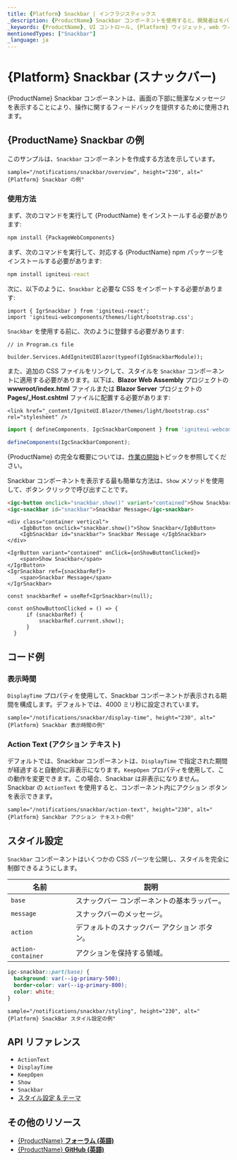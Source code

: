 ```yaml
---
title: {Platform} Snackbar | インフラジスティックス
_description: {ProductName} Snackbar コンポーネントを使用すると、開発者はモバイルおよびデスクトップ アプリケーション内に簡潔な 1 行のメッセージを簡単に統合できます。
_keywords: {ProductName}, UI コントロール, {Platform} ウィジェット, web ウィジェット, UI ウィジェット, {Platform}, ネイティブ {Platform} コンポーネント スイート, ネイティブ {Platform} コントロール, ネイティブ {Platform} コンポーネント ライブラリ, {Platform} Snackbar コンポーネント
mentionedTypes: ["Snackbar"]
_language: ja
---
```


# {Platform} Snackbar (スナックバー)

{ProductName} Snackbar コンポーネントは、画面の下部に簡潔なメッセージを表示することにより、操作に関するフィードバックを提供するために使用されます。

## {ProductName} Snackbar の例

このサンプルは、`Snackbar` コンポーネントを作成する方法を示しています。

`sample="/notifications/snackbar/overview", height="230", alt="{Platform} Snackbar の例"`


<div class="divider--half"></div>

### 使用方法

<!-- WebComponents -->
まず、次のコマンドを実行して {ProductName} をインストールする必要があります:

```cmd
npm install {PackageWebComponents}
```
<!-- end: WebComponents -->

<!-- React -->

まず、次のコマンドを実行して、対応する {ProductName} npm パッケージをインストールする必要があります:

```cmd
npm install igniteui-react
```

次に、以下のように、`Snackbar` と必要な CSS をインポートする必要があります:

```tsx
import { IgrSnackbar } from 'igniteui-react';
import 'igniteui-webcomponents/themes/light/bootstrap.css';
```

<!-- end: React -->

`Snackbar` を使用する前に、次のように登録する必要があります:


```razor
// in Program.cs file

builder.Services.AddIgniteUIBlazor(typeof(IgbSnackbarModule));
```

<!-- Blazor -->

また、追加の CSS ファイルをリンクして、スタイルを `Snackbar` コンポーネントに適用する必要があります。以下は、**Blazor Web Assembly** プロジェクトの **wwwroot/index.html** ファイルまたは **Blazor Server** プロジェクトの **Pages/_Host.cshtml** ファイルに配置する必要があります:

```razor
<link href="_content/IgniteUI.Blazor/themes/light/bootstrap.css" rel="stylesheet" />
```

<!-- end: Blazor -->

```ts
import { defineComponents, IgcSnackbarComponent } from 'igniteui-webcomponents';

defineComponents(IgcSnackbarComponent);
```

{ProductName} の完全な概要については、[作業の開始](../general-getting-started.md)トピックを参照してください。

Snackbar コンポーネントを表示する最も簡単な方法は、`Show` メソッドを使用して、ボタン クリックで呼び出すことです。

```html
<igc-button onclick="snackbar.show()" variant="contained">Show Snackbar</igc-button>
<igc-snackbar id="snackbar">Snackbar Message</igc-snackbar>
```

```razor
<div class="container vertical">
    <IgbButton onclick="snackbar.show()">Show Snackbar</IgbButton>
    <IgbSnackbar id="snackbar"> Snackbar Message </IgbSnackbar>
</div>
```

```tsx
<IgrButton variant="contained" onClick={onShowButtonClicked}>
    <span>Show Snackbar</span>
</IgrButton>
<IgrSnackbar ref={snackbarRef}>
    <span>Snackbar Message</span>
</IgrSnackbar>

const snackbarRef = useRef<IgrSnackbar>(null);

const onShowButtonClicked = () => {
      if (snackbarRef) {
          snackbarRef.current.show();
      }
  }
```

## コード例

### 表示時間

`DisplayTime` プロパティを使用して、Snackbar コンポーネントが表示される期間を構成します。デフォルトでは、4000 ミリ秒に設定されています。

`sample="/notifications/snackbar/display-time", height="230", alt="{Platform} Snackbar 表示時間の例"`



### Action Text (アクション テキスト)

デフォルトでは、Snackbar コンポーネントは、`DisplayTime` で指定された期間が経過すると自動的に非表示になります。`KeepOpen` プロパティを使用して、この動作を変更できます。この場合、Snackbar は非表示になりません。Snackbar の `ActionText` を使用すると、コンポーネント内にアクション ボタンを表示できます。

`sample="/notifications/snackbar/action-text", height="230", alt="{Platform} Sanckbar アクション テキストの例"`



## スタイル設定

`Snackbar` コンポーネントはいくつかの CSS パーツを公開し、スタイルを完全に制御できるようにします。

|名前|説明|
|--|--|
| `base` | スナックバー コンポーネントの基本ラッパー。 |
| `message` | スナックバーのメッセージ。 |
| `action` | デフォルトのスナックバー アクション ボタン。 |
| `action-container` | アクションを保持する領域。 |

```css
igc-snackbar::part(base) {
  background: var(--ig-primary-500);
  border-color: var(--ig-primary-800);
  color: white;
}
```

`sample="/notifications/snackbar/styling", height="230", alt="{Platform} SnackBar スタイル設定の例"`

<div class="divider--half"></div>


## API リファレンス

 - `ActionText`
 - `DisplayTime`
 - `KeepOpen`
 - `Show`
 - `Snackbar`
 - [スタイル設定 & テーマ](../themes/overview.md)

## その他のリソース

* [{ProductName} **フォーラム (英語)**]({ForumsLink})
* [{ProductName} **GitHub (英語)**]({GithubLink})